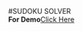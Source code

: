 #SUDOKU SOLVER <br>
<b>For Demo</b><a href="https://amit-r-thakur.github.io/Sudoku-Solver/">Click Here</a>
